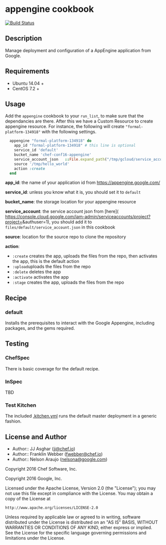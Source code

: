 # appengine cookbook

[![Build Status](https://travis-ci.org/chef-partners/appengine-cookbook.svg?branch=master)](https://travis-ci.org/chef-partners/appengine-cookbook)

## Description

Manage deployment and configuration of a AppEngine application from Google.

## Requirements

- Ubuntu 14.04 +
- CentOS 7.2 +

## Usage

Add the `appengine` cookbook to your `run_list`, to make sure that the dependancies are there. After this we have a Custom Resource to create appengine resource.
For instance, the following will create `"formal-platform-134918"` with the following settings.

```ruby
  appengine "formal-platform-134918" do
    app_id "formal-platform-134918" # this line is optional
    service_id 'default'
    bucket_name 'chef-conf16-appengine'
    service_account_json   ::File.expand_path("/tmp/gcloud/service_account.json")
    source '/tmp/hello_world'
    action :create
  end
```

**app_id**: the name of your application id from https://appengine.google.com/

**service_id**: unless you know what it is, you should set it to `default`

**bucket_name**: the storage location for your appengine resource

**service_account**: the service account json from [here]( https://console.cloud.google.com/iam-admin/serviceaccounts/project?project=<your project name>&authuser=1), you should add it to `files/default/service_account.json` in this cookbook

**source**: location for the source repo to clone the repository

**action**:
- `:create` creates the app, uploads the files from the repo, then activates the app, this is the default action
- `:upload`uploads the files from the repo
- `:delete` deletes the app
- `:activate` activates the app
- `:stage` creates the app, uploads the files from the repo

## Recipe

### default

Installs the prerequisites to interact with the Google Appengine, including packages, and the gems required.

## Testing

### ChefSpec

There is basic coverage for the default recipe.

### InSpec

TBD

### Test Kitchen

The included [.kitchen.yml](.kitchen.yml) runs the default master deployment in a generic fashion.

## License and Author

- Author:: JJ Asghar (<jj@chef.io>)
- Author:: Franklin Webber (<fwebber@chef.io>)
- Author:: Nelson Araujo (<nelsona@google.com>)

Copyright 2016 Chef Software, Inc.

Copyright 2016 Google, Inc.

Licensed under the Apache License, Version 2.0 (the "License");
you may not use this file except in compliance with the License.
You may obtain a copy of the License at

    http://www.apache.org/licenses/LICENSE-2.0

Unless required by applicable law or agreed to in writing, software
distributed under the License is distributed on an "AS IS" BASIS,
WITHOUT WARRANTIES OR CONDITIONS OF ANY KIND, either express or implied.
See the License for the specific language governing permissions and
limitations under the License.
